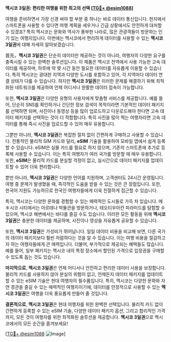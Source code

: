 **멕시코 3일권: 편리한 여행을 위한 최고의 선택 [[TG💪+ @esim1088](https://t.me/s/esim1088)]**

여행을 준비하면서 가장 신경 써야 할 부분 중 하나는 바로 데이터 통신입니다. 현지에서 스마트폰을 사용할 수 있다면 여행 계획을 세우거나 긴급 상황에서도 안전하게 대처할 수 있겠죠? 특히 멕시코는 문화와 역사가 풍부한 나라로, 많은 관광객들이 방문하는 인기 있는 여행지입니다. 이번에는 멕시코에서 편리하게 데이터를 사용할 수 있는 **멕시코 3일권**에 대해 자세히 알아보겠습니다.

首先，**멕시코 3일권**은 단순히 데이터만 제공하는 것이 아니라, 여행자의 다양한 요구를 충족시킬 수 있는 완벽한 솔루션입니다. 이 제품은 멕시코 전역에서 사용 가능한 고속 데이터를 제공하며, 하루에 약 몇 시간 동안 필요한 데이터를 자유롭게 이용할 수 있습니다. 특히 멕시코는 광대한 지역과 다양한 도시를 포함하고 있어, 각 지역마다 데이터 연결 상태가 다를 수 있습니다. 하지만 **멕시코 3일권**은 이러한 문제를 해결하기 위해 최적화된 네트워크를 제공하여 언제 어디서나 원활한 데이터 접속이 가능합니다.

또한, **멕시코 3일권**은 다양한 유형의 사용자에게 맞춤형 서비스를 제공합니다. 예를 들어, 단순히 SNS를 확인하거나 간단한 정보 검색이 목적이라면 기본적인 데이터 패키지를 선택하면 되며, 사진이나 동영상 등을 많이 업로드하고 다운로드해야 한다면 고속 데이터 패키지를 선택하는 것이 더 적합합니다. 특히 사진을 많이 찍는 여행자라면 고속 데이터를 통해 즉시 사진을 업로드할 수 있어 매우 유용합니다.

그뿐만 아니라, **멕시코 3일권**은 복잡한 절차 없이 간편하게 구매하고 사용할 수 있습니다. 전통적인 물리적 SIM 카드와 달리, **eSIM** 기술을 활용하여 모바일 앱에서 쉽게 등록할 수 있습니다. eSIM은 실물 카드를 필요로 하지 않으며, 기존의 스마트폰에 추가로 등록해 사용할 수 있습니다. 이는 특히 여행자가 여러 국가를 방문할 때 매우 유용합니다. 또한, **eSIM**은 물리적 카드를 분실할 걱정이 없고, 실시간으로 데이터 패키지를 업데이트할 수 있어 더욱 편리합니다.

뿐만 아니라, **멕시코 3일권**은 다양한 언어를 지원하며, 고객센터도 24시간 운영됩니다. 여행 중 문제가 발생했을 때, 즉각적인 도움을 받을 수 있는 것은 큰 장점입니다. 또한, 한국어 지원도 가능하므로 한국인 여행자들에게 더욱 친절하게 접근할 수 있습니다.

특히, 멕시코는 다양한 문화를 경험할 수 있는 매력적인 도시들로 가득 차 있습니다. 메キ시코 시티에서는 아르테나 박물관을 방문하거나, 테오티우아칸 피라미드를 탐험할 수 있으며, 멕시코 해변에서는 바다를 즐길 수도 있습니다. 이러한 모든 활동을 위해 **멕시코 3일권**은 충분한 데이터를 제공하며, 사진이나 영상을 자유롭게 공유할 수 있습니다.

또한, **멕시코 3일권**은 가성비가 뛰어납니다. 일일 데이터 비용을 비교해 보면, 다른 국가의 데이터 패키지보다 훨씬 저렴하다는 것을 알 수 있습니다. 이는 여행 비용을 절감하고자 하는 여행자들에게 큰 매력입니다. 더불어, 부가적으로 제공되는 혜택들도 많습니다. 예를 들어, 일부 패키지는 멕시코 내의 특정 장소에서 할인된 가격으로 입장권을 구매할 수 있도록 돕는 것도 있습니다.

**마지막으로**, **멕시코 3일권**은 언제 어디서나 안전하고 편리한 데이터 사용을 보장합니다. 물리적 카드를 사용하지 않아 분실의 위험이 없고, 언제든지 데이터 패키지를 업데이트할 수 있는 eSIM 기술은 현대 여행자의 필수품입니다. 특히, 멕시코는 다양한 문화와 자연 경관을 즐길 수 있는 매력적인 여행지이기에, 데이터를 안정적으로 사용할 수 있는 **멕시코 3일권**은 여행을 더욱 풍요롭게 만들어 줄 것입니다.

**결론적으로**, **멕시코 3일권**은 현대 여행자를 위한 완벽한 선택입니다. 물리적 카드 없이 간편하게 등록할 수 있는 eSIM 기술, 다양한 데이터 패키지 옵션, 그리고 합리적인 가격까지, 모든 것이 여행자를 위한 최적화된 솔루션을 제공합니다. **멕시코 3일권**으로 멕시코에서의 모든 순간을 즐겨보세요!

[[TG💪+ @esim1088](https://t.me/s/esim1088) ![Image](https://i.postimg.cc/Y0z9fWf4/image.png)]
